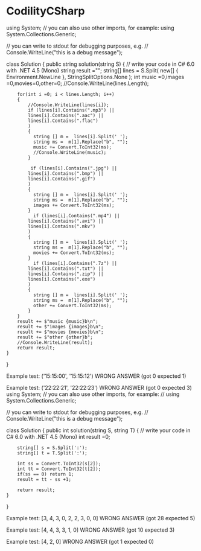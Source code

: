 # CodilityCSharp


using System;
// you can also use other imports, for example:
using System.Collections.Generic;

// you can write to stdout for debugging purposes, e.g.
// Console.WriteLine("this is a debug message");

class Solution {
    public string solution(string S) {
        // write your code in C# 6.0 with .NET 4.5 (Mono)
        string result ="";
       string[] lines = S.Split(
    new[] { Environment.NewLine },
    StringSplitOptions.None
);
         int music =0,images =0,movies=0,other=0;
        //Console.WriteLine(lines.Length);
        
        for(int i =0; i < lines.Length; i++)
        {
            //Console.WriteLine(lines[i]);
            if (lines[i].Contains(".mp3") ||
            lines[i].Contains(".aac") ||
            lines[i].Contains(".flac")
            )
            {
              string [] m =  lines[i].Split(' ');
              string ms =  m[1].Replace("b", "");
              music += Convert.ToInt32(ms);
              //Console.WriteLine(music);
            }
            
             if (lines[i].Contains(".jpg") ||
            lines[i].Contains(".bmp") ||
            lines[i].Contains(".gif")
            )
            {
              string [] m =  lines[i].Split(' ');
              string ms =  m[1].Replace("b", "");
              images += Convert.ToInt32(ms);
            }
              if (lines[i].Contains(".mp4") ||
            lines[i].Contains(".avi") ||
            lines[i].Contains(".mkv")
            )
            {
              string [] m =  lines[i].Split(' ');
              string ms =  m[1].Replace("b", "");
              movies += Convert.ToInt32(ms);
            }
              if (lines[i].Contains(".7z") ||
            lines[i].Contains(".txt") ||
            lines[i].Contains(".zip") ||
            lines[i].Contains(".exe")
            )
            {
              string [] m =  lines[i].Split(' ');
              string ms =  m[1].Replace("b", "");
              other += Convert.ToInt32(ms);
            }
        }
        result += $"music {music}b\n";
        result += $"images {images}b\n";
        result += $"movies {movies}b\n";
        result += $"other {other}b";
        //Console.WriteLine(result);
        return result;
    }
}

Example test:    ('15:15:00', '15:15:12') 
WRONG ANSWER  (got 0 expected 1) 

Example test:    ('22:22:21', '22:22:23') 
WRONG ANSWER  (got 0 expected 3) 
using System;
// you can also use other imports, for example:
// using System.Collections.Generic;

// you can write to stdout for debugging purposes, e.g.
// Console.WriteLine("this is a debug message");

class Solution {
    public int solution(string S, string T) {
        // write your code in C# 6.0 with .NET 4.5 (Mono)
        int result =0;
        
        string[] s = S.Split(':');
        string[] t = T.Split(':');
       
        int ss = Convert.ToInt32(s[2]);
        int tt = Convert.ToInt32(t[2]);
        if(ss == 0) return 1;
        result = tt - ss +1;
            
        return result;
    }
}

Example test:    [3, 4, 3, 0, 2, 2, 3, 0, 0] 
WRONG ANSWER  (got 28 expected 5) 

Example test:    [4, 4, 3, 3, 1, 0] 
WRONG ANSWER  (got 10 expected 3) 

Example test:    [4, 2, 0] 
WRONG ANSWER  (got 1 expected 0) 
